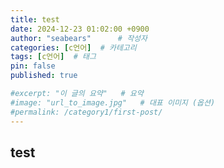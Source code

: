 ```yaml
---
title: test
date: 2024-12-23 01:02:00 +0900
author: "seabears"      # 작성자
categories: [c언어]  # 카테고리
tags: [c언어]  # 태그
pin: false
published: true

#excerpt: "이 글의 요약"   # 요약
#image: "url_to_image.jpg"   # 대표 이미지 (옵션)
#permalink: /category1/first-post/
---
```

## test


